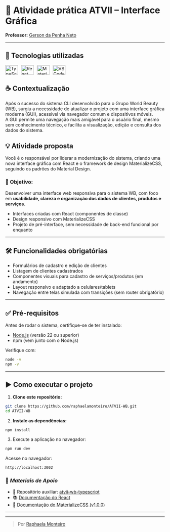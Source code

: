 # 🧾 Atividade prática ATVII – Interface Gráfica

**Professor:** [Gerson da Penha Neto](https://github.com/gerson-pn)

---

## 🚀 Tecnologias utilizadas

<div style="display: flex; gap: 10px;">
<img align="center" alt="TypeScript" height="30" width="40" src="https://cdn.jsdelivr.net/gh/devicons/devicon@latest/icons/typescript/typescript-original.svg"/>

<img align="center" alt="React" height="30" width="40" src="https://cdn.jsdelivr.net/gh/devicons/devicon@latest/icons/react/react-original.svg"/>
  
<img align="center" alt="MaterializeCSS" height="30" width="40" src="https://cdn.jsdelivr.net/gh/devicons/devicon@latest/icons/materializecss/materializecss-original.svg"/>
          
<img align="center" alt="VSCode" height="30" width="40" src="https://cdn.jsdelivr.net/gh/devicons/devicon@latest/icons/vscode/vscode-original.svg" />
</div>

## ☕ Contextualização

Após o sucesso do sistema CLI desenvolvido para o Grupo World Beauty (WB), surgiu a necessidade de atualizar o projeto com uma interface gráfica moderna (GUI), acessível via navegador comum e dispositivos móveis.
<br>
A GUI permite uma navegação mais amigável para o usuário final, mesmo sem conhecimento técnico, e facilita a visualização, edição e consulta dos dados do sistema.
<br>

## 💡 Atividade proposta

Você é o responsável por liderar a modernização do sistema, criando uma nova interface gráfica com React e o framework de design MaterializeCSS, seguindo os padrões do Material Design.

### 🎯 Objetivo:

Desenvolver uma interface web responsiva para o sistema WB, com foco em **usabilidade, clareza e organização dos dados de clientes, produtos e serviços.**

- Interfaces criadas com React (componentes de classe)
- Design responsivo com MaterializeCSS
- Projeto de pré-interface, sem necessidade de back-end funcional por enquanto

---

## 🛠️ Funcionalidades obrigatórias

- Formulários de cadastro e edição de clientes
- Listagem de clientes cadastrados
- Componentes visuais para cadastro de serviços/produtos (em andamento)
- Layout responsivo e adaptado a celulares/tablets
- Navegação entre telas simulada com transições (sem router obrigatório)

---

## ✅ Pré-requisitos

Antes de rodar o sistema, certifique-se de ter instalado:

- [Node.js](https://nodejs.org/) (versão 22 ou superior)
- npm (vem junto com o Node.js)

Verifique com:

```bash
node -v
npm -v
```

---

## ▶️ Como executar o projeto

1. **Clone este repositório:**

```bash
git clone https://github.com/raphaelamonteiro/ATVII-WB.git
cd ATVII-WB
```

2. **Instale as dependências:**

```bash
npm install
```

3. Execute a aplicação no navegador:

```bash
npm run dev
```

Acesse no navegador:

```bash
http://localhost:3002
```

### 🧩 _Materiais de Apoio_

- 🔗 Repositório auxiliar: [atvii-wb-typescript](https://github.com/gerson-pn/atvii-wb-typescript)
- 📚 [Documentação do React](https://reactjs.org)
- 🎨 [Documentação do MaterializeCSS (v1.0.0)](https://materializecss.com)

---

---

> Por [Raphaela Monteiro](https://github.com/raphaelamonteiro)
